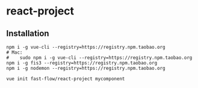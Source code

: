 # react-project

## Installation

```shell
npm i -g vue-cli --registry=https://registry.npm.taobao.org
# Mac:
#    sudo npm i -g vue-cli --registry=https://registry.npm.taobao.org
npm i -g fis3 --registry=https://registry.npm.taobao.org
npm i -g nodemon --registry=https://registry.npm.taobao.org
```

```shell
vue init fast-flow/react-project mycomponent
```

